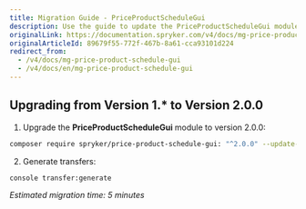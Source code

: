 ```yaml
---
title: Migration Guide - PriceProductScheduleGui
description: Use the guide to update the PriceProductScheduleGui module to a newer version.
originalLink: https://documentation.spryker.com/v4/docs/mg-price-product-schedule-gui
originalArticleId: 89679f55-772f-467b-8a61-cca93101d224
redirect_from:
  - /v4/docs/mg-price-product-schedule-gui
  - /v4/docs/en/mg-price-product-schedule-gui
---
```


## Upgrading from Version 1.* to Version 2.0.0

1. Upgrade the **PriceProductScheduleGui** module to version 2.0.0:

```bash
composer require spryker/price-product-schedule-gui: "^2.0.0" --update-with-dependencies
```

2. Generate transfers:

```bash
console transfer:generate
```

*Estimated migration time: 5 minutes*

